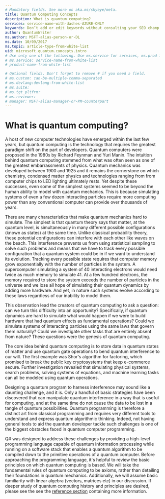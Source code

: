```yaml
---
# Mandatory fields. See more on aka.ms/skyeye/meta.
title: Quantum Computing Concepts
description: What is quantum computing?
services: service-name-with-dashes-AZURE-ONLY 
keywords: Don’t add or edit keywords without consulting your SEO champ.
author: QuantumWriter
ms.author: MSFT-alias-person-or-DL
ms.date: 10/09/2017
ms.topic: article-type-from-white-list
uid: microsoft.quantum.concepts.intro
# Use only one of the following. Use ms.service for services, ms.prod for on-prem. Remove the # before the relevant field.
# ms.service: service-name-from-white-list
# product-name-from-white-list

# Optional fields. Don't forget to remove # if you need a field.
# ms.custom: can-be-multiple-comma-separated
# ms.devlang:devlang-from-white-list
# ms.suite: 
# ms.tgt_pltfrm:
# ms.reviewer:
# manager: MSFT-alias-manager-or-PM-counterpart
---
```


<!---
Purpose of an Overview article: 
1. To give a TECHNICAL overview of a service/product: What is it? Why should I use it? It's a "learn" topic that describes key benefits and our competitive advantage. It's not a "do" topic.
2. To help audiences who are new to service but who may be familiar with related concepts. 
3. To compare the service to another service/product that has some similar functionality, ex. SQL Database / SQL Data Warehouse, if appropriate. This info can be in a short list or table. 
-->

# What is quantum computing?

A host of new computer technologies have emerged within the last few years, but quantum computing is the technology that  requires the greatest paradigm shift on the part of developers.  Quantum computers were proposed in the 1980s by Richard Feynman and Yuri Manin.  The intuition behind quantum computing stemmed from what was often seen as one of the greatest embarrassments of physics.  Quantum mechanics was developed between 1900 and 1925 and it remains the cornerstone on which chemistry, condensed matter physics and technologies ranging from from computer chips to LED lighting ultimately rests.  Yet despite these successes, even some of the simplest systems seemed to be beyond the human ability to model with quantum mechanics.  This is because simulating systems of even a few dozen interacting particles  require more computing power than any conventional computer can provide over thousands of years.

There are many characteristics that make quantum mechanics hard to simulate.  The simplest is that quantum theory says that matter, at the quantum level, is simultaneously in many different possible configurations (known as states) at the same time.  Unlike classical probability theory, these potential configurations can interfere with each other like waves on the beach.  This interference prevents us from using statistical sampling to solve such problems and means that we have to track every possible configuration that a quantum system could be in if we want to understand its evolution.  Tracking every possible state requires that computer memory grow exponentially with the number of particles in the system. A supercomputer simulating a system of 40 interacting electrons would need twice as much memory to simulate 41.  At a few hundred electrons, the memory required to store the system exceeds the number of particles in the universe and we lose all hope of simulating their quantum dynamics by adding more hardware.  And yet, in nature such systems evolve according to these laws regardless of our inability to model them.

This observation lead the creators of quantum computing to ask a question: can we turn this difficulty into an opportunity?  Specifically, if quantum dynamics are hard to simulate what would happen if we were to build hardware that had quantum effects as fundamental operations?  Could we simulate systems of interacting particles using the same laws that govern them naturally? Could we investigate other tasks that are entirely absent from nature?  These questions were the genesis of quantum computing.

The core idea behind quantum computing is to store data in quantum states of matter and use quantum gate operations to bend quantum interference to our will.  The first example was Shor's algorithm for factoring, which promised to break the public key cryptosystems that keep e-commerce secure.  Further investigation revealed that simulating physical systems, search problems, solving systems of equations, and machine learning tasks can all be modeled using quantum operations.

Designing a quantum program to harness interference may sound like a daunting challenge, and it is. Only a handful of basic strategies have been discovered that can manipulate quantum interference in a way that is useful for computing, and at the same time do not cause the data to be lost in a tangle of quantum possibilities. Quantum programming is therefore a distinct art from classical programming and requires very different tools to understand and express quantum algorithmic thinking. Indeed, not having general tools to aid the quantum developer tackle such challenges is one of the biggest obstacles faced in quantum computer programming.

Q# was designed to address these challenges by providing a high-level programming language capable of quantum information processing while running on a software stack that enables a quantum algorithm to be compiled down to the primitive operations of a quantum computer.  Before approaching the programming language, it's helpful to review the basic principles on which quantum computing is based. We will take the fundamental rules of quantum computing to be axioms, rather than detailing their foundations in quantum mechanics. Additionally, we will assume basic familiarity with linear algebra (vectors, matrices etc) in our discussion. If deeper study of quantum computing history and principles are desired, please see the see the  [reference section](quantum-ForMoreInfo.md)  containing more information.
